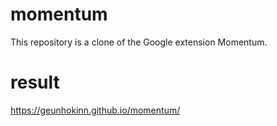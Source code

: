 # momentum
This repository is a clone of the Google extension Momentum.

# result
https://geunhokinn.github.io/momentum/